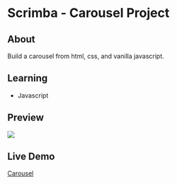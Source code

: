 # Scrimba - Carousel Project

## About
Build a carousel from html, css, and vanilla javascript. 

## Learning
- Javascript

## Preview
<img src="https://github.com/thejoshyee/carousel/blob/main/carousel-preview01.gif" />

## Live Demo
<a href="https://620160ceb8575f346bad3c3b--awesome-curran-6a651a.netlify.app/" >Carousel</a>

